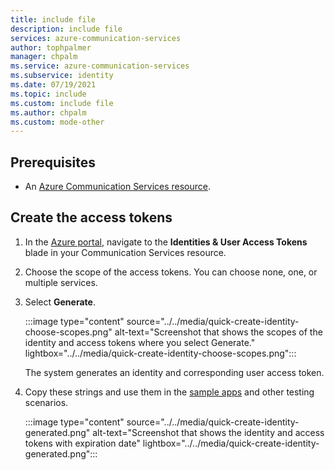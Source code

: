 ```yaml
---
title: include file
description: include file
services: azure-communication-services
author: tophpalmer
manager: chpalm
ms.service: azure-communication-services
ms.subservice: identity
ms.date: 07/19/2021
ms.topic: include
ms.custom: include file
ms.author: chpalm
ms.custom: mode-other
---
```


## Prerequisites

- An [Azure Communication Services resource](../../../create-communication-resource.md).

## Create the access tokens

1. In the [Azure portal](https://portal.azure.com), navigate to the **Identities & User Access Tokens** blade in your Communication Services resource. 

2. Choose the scope of the access tokens. You can choose none, one, or multiple services. 

3. Select **Generate**.

   :::image type="content" source="../../media/quick-create-identity-choose-scopes.png" alt-text="Screenshot that shows the scopes of the identity and access tokens where you select Generate." lightbox="../../media/quick-create-identity-choose-scopes.png":::

   The system generates an identity and corresponding user access token.

4. Copy these strings and use them in the [sample apps](../../../../samples/overview.md) and other testing scenarios.

   :::image type="content" source="../../media/quick-create-identity-generated.png" alt-text="Screenshot that shows the identity and access tokens with expiration date" lightbox="../../media/quick-create-identity-generated.png":::
